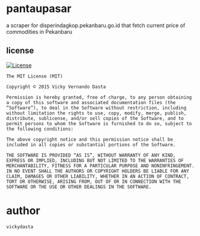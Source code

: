 # pantaupasar
a scraper for disperindagkop.pekanbaru.go.id that fetch current price of commodities in Pekanbaru



## license

[![License](https://img.shields.io/packagist/l/doctrine/orm.svg)](http://www.apache.org/licenses/LICENSE-2.0.html)


```
The MIT License (MIT)

Copyright © 2015 Vicky Vernando Dasta

Permission is hereby granted, free of charge, to any person obtaining a copy of this software and associated documentation files (the “Software”), to deal in the Software without restriction, including without limitation the rights to use, copy, modify, merge, publish, distribute, sublicense, and/or sell copies of the Software, and to permit persons to whom the Software is furnished to do so, subject to the following conditions:

The above copyright notice and this permission notice shall be included in all copies or substantial portions of the Software.

THE SOFTWARE IS PROVIDED “AS IS”, WITHOUT WARRANTY OF ANY KIND, EXPRESS OR IMPLIED, INCLUDING BUT NOT LIMITED TO THE WARRANTIES OF MERCHANTABILITY, FITNESS FOR A PARTICULAR PURPOSE AND NONINFRINGEMENT. IN NO EVENT SHALL THE AUTHORS OR COPYRIGHT HOLDERS BE LIABLE FOR ANY CLAIM, DAMAGES OR OTHER LIABILITY, WHETHER IN AN ACTION OF CONTRACT, TORT OR OTHERWISE, ARISING FROM, OUT OF OR IN CONNECTION WITH THE SOFTWARE OR THE USE OR OTHER DEALINGS IN THE SOFTWARE.
```

# author

`vickydasta`
